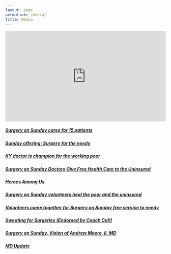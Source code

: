 ```yaml
---
layout: page
permalink: /media/
title: Media
---
```



<style type="text/css">.embed-container { position: relative; padding-bottom: 56.25%; height: 0; overflow: hidden; max-width: 100%; } .embed-container iframe, .embed-container object, .embed-container embed { position: absolute; top: 0; left: 0; width: 100%; height: 100%; }</style>

<div class="embed-container"><iframe src="https://www.youtube.com/embed/rRUW10Lbw_M" frameborder="0" allowfullscreen=""></iframe></div>

##### [Surgery on Sunday cares for 15 patients](http://www.kentucky.com/news/local/counties/fayette-county/article68609277.html)

##### [Sunday offering: Surgery for the needy](http://www.cnn.com/2010/HEALTH/03/04/cnnheroes.sunday.surgery/)

##### [KY doctor is champion for the working poor](http://www.courier-journal.com/story/life/wellness/health/2015/09/17/ky-doctor-champion-working-poor/72270810/)

##### [Surgery on Sunday Doctors Give Free Health Care to the Uninsured](http://abcnews.go.com/WN/surgery-sunday-doctors-provide-free-surgeries-uninsured-receive/story?id=11180307)

##### [Heroes Among Us](http://www.people.com/people/article/0,,20639877,00.html)

##### [Surgery on Sunday volunteers heal the poor and the uninsured](https://www.chausa.org/publications/catholic-health-world/article/october-1-2012/surgery-on-sunday-volunteers-heal-the-poor-and-the-uninsured)

##### [Volunteers come together for Surgery on Sunday free service to needy](http://www.kyforward.com/everyday-heroes-volunteers-come-together-for-surgery-on-sunday-free-service-to-needy/)

##### [Sweating for Surgeries (Endorsed by Coach Cal!)](http://kentuckysportsradio.com/main/sweating-for-surgeries-endorsed-by-coach-cal/)

##### [Surgery on Sunday, Vision of Andrew Moore, II, MD](http://www.lexingtonsurgerycenter.com/AboutUs/SurgeryOnSunday)

##### [MD Update](https://issuu.com/mentellemedia/docs/md-update_issue_99/32?e=0)
